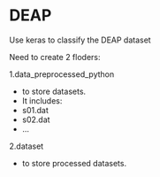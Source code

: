 # DEAP
Use keras to classify the DEAP dataset

Need to create 2 floders:

1.data_preprocessed_python
 - to store datasets.
 - It includes:
 - s01.dat
 - s02.dat
 - ...
  
2.dataset
 - to store processed datasets.
